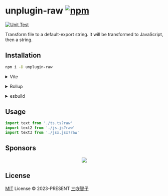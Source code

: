 # unplugin-raw [![npm](https://img.shields.io/npm/v/unplugin-raw.svg)](https://npmjs.com/package/unplugin-raw)

[![Unit Test](https://github.com/unplugin/unplugin-raw/actions/workflows/unit-test.yml/badge.svg)](https://github.com/unplugin/unplugin-raw/actions/workflows/unit-test.yml)

Transform file to a default-export string. It will be transformed to JavaScript, then a string.

## Installation

```bash
npm i -D unplugin-raw
```

<details>
<summary>Vite</summary><br>

```ts
// vite.config.ts
import Raw from 'unplugin-raw/vite'

export default defineConfig({
  plugins: [Raw()],
})
```

<br></details>

<details>
<summary>Rollup</summary><br>

```ts
// rollup.config.js
import Raw from 'unplugin-raw/rollup'

export default {
  plugins: [Raw()],
}
```

<br></details>

<details>
<summary>esbuild</summary><br>

```ts
// esbuild.config.js
import { build } from 'esbuild'

build({
  plugins: [require('unplugin-raw/esbuild')()],
})
```

<br></details>

<!-- <details>
<summary>Webpack</summary><br>

```ts
// webpack.config.js
module.exports = {
  /* ... */
  plugins: [require('unplugin-raw/webpack')()],
}
```

<br></details> -->

## Usage

```ts
import text from './ts.ts?raw'
import text2 from './js.js?raw'
import text3 from './jsx.jsx?raw'
```

## Sponsors

<p align="center">
  <a href="https://cdn.jsdelivr.net/gh/sxzz/sponsors/sponsors.svg">
    <img src='https://cdn.jsdelivr.net/gh/sxzz/sponsors/sponsors.svg'/>
  </a>
</p>

## License

[MIT](./LICENSE) License © 2023-PRESENT [三咲智子](https://github.com/sxzz)
